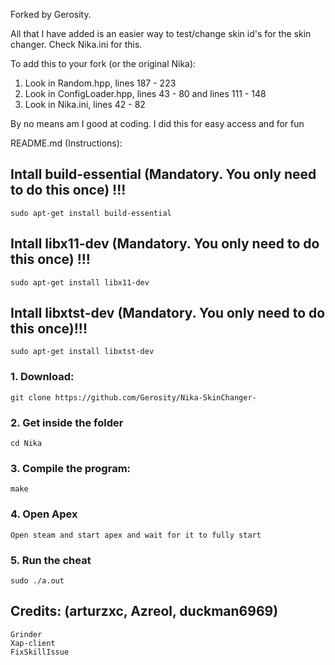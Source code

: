 Forked by Gerosity.

All that I have added is an easier way to test/change skin id's for the skin changer. Check Nika.ini for this.

To add this to your fork (or the original Nika):
1. Look in Random.hpp, lines 187 - 223
2. Look in ConfigLoader.hpp, lines 43 - 80 and lines 111 - 148
3. Look in Nika.ini, lines 42 - 82

By no means am I good at coding.
I did this for easy access and for fun

README.md (Instructions):
## Intall build-essential (Mandatory. You only need to do this once) !!!
```
sudo apt-get install build-essential
```

## Intall libx11-dev (Mandatory. You only need to do this once) !!!
```
sudo apt-get install libx11-dev
```

## Intall libxtst-dev (Mandatory. You only need to do this once)!!!
```
sudo apt-get install libxtst-dev
```


### 1. Download:
```
git clone https://github.com/Gerosity/Nika-SkinChanger-
```

### 2. Get inside the folder
```
cd Nika
```

### 3. Compile the program:
```
make
```

### 4. Open Apex
```
Open steam and start apex and wait for it to fully start
```

### 5. Run the cheat
```
sudo ./a.out
```

## Credits: (arturzxc, Azreol, duckman6969)
```
Grinder
Xap-client
FixSkillIssue
